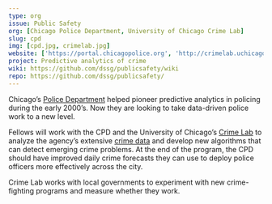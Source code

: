 ```yaml
---
type: org
issue: Public Safety
org: [Chicago Police Department, University of Chicago Crime Lab]
slug: cpd
img: [cpd.jpg, crimelab.jpg]
website: ['https://portal.chicagopolice.org', 'http://crimelab.uchicago.edu']
project: Predictive analytics of crime
wiki: https://github.com/dssg/publicsafety/wiki
repo: https://github.com/dssg/publicsafety/
---
```

Chicago’s [Police Department](https://portal.chicagopolice.org) helped pioneer predictive analytics in policing during the early 2000’s. Now they are looking to take data-driven police work to a new level. 

Fellows will work with the CPD and the University of Chicago’s [Crime Lab](http://crimelab.uchicago.edu) to analyze the agency’s extensive [crime data](https://data.cityofchicago.org/Public-Safety/Crimes-2001-to-present/ijzp-q8t2) and develop new algorithms that can detect emerging crime problems. At the end of the program, the CPD should have improved daily crime forecasts they can use to deploy police officers more effectively across the city. 

Crime Lab works with local governments to experiment with new crime-fighting programs and measure whether they work.
